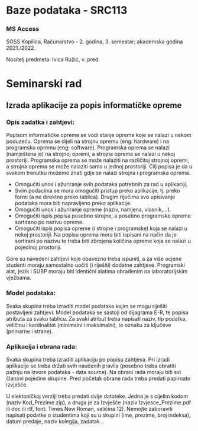 # Baze podataka - SRC113

### MS Access

SOSS Kopilica, Računarstvo - 2. godina, 3. semestar; akademska godina 2021./2022.

Nositelj predmeta: Ivica Ružić, v. pred.  

# Seminarski rad
## Izrada aplikacije za popis informatičke opreme

### Opis zadatka i zahtjevi:

Popisom informatičke opreme se vodi stanje opreme koje se nalazi u nekom poduzeću. Oprema se dijeli na strojnu opremu (eng: hardware) i na programsku opremu (eng: software). Programska oprema se nalazi (namještena je) na strojnoj opremi, a strojna oprema se nalazi u nekoj prostoriji. Programska oprema se može nalaziti na različitoj strojnoj opremi, a strojna oprema se može nalaziti samo u jednoj prostoriji. Cilj popisa je da u svakom trenutku možemo znati gdje se nalazi strojna i programska oprema. 

-	Omogućiti unos i ažuriranje svih podataka potrebnih za rad u aplikaciji.
-	Svim podacima se mora omogućiti pristup preko aplikacije, tj. preko formi (a ne direktno preko tablica). Drugim riječima svo upisivanje podataka mora biti napravljeno preko aplikacije.
-	Omogućiti unos i ažuriranje opreme (naziv, namjena, vlasnik,...).
-	Omogućiti ispis popisa posebno strojne, a posebno programske opreme sortirano po nazivu opreme.
-	Omogućiti ispis popisa opreme (i strojne i programske) koja se nalazi u nekoj prostoriji. Na popisu oprema mora biti ispisani na način da je sortirani po nazivu te treba biti zbrojena količina opreme koja se nalazi u pojedinoj prostoriji.

Gore su navedeni zahtjevi koje obavezno treba ispuniti, a za više ocjene studenti moraju samostalno uočiti (i riješiti) dodatne zahtjeve. Programski alat, jezik i SUBP moraju biti identični alatima obrađenim na laboratorijskim vježbama.

### Model podataka:

Svaka skupina treba izraditi model podataka kojim se mogu riješiti postavljeni zahtjevi. Model podataka se sastoji od dijagrama E-R, te popisa atributa za svaku tablicu. Za svaki atribut treba napisati naziv, tip podatka, veličinu i kardinalitet (minimalni i maksimalni), te oznaku za ključeve (primarne i strane).

### Aplikacija i obrana rada:

Svaka skupina treba izraditi aplikaciju po popisu zahtjeva. Pri izradi aplikacije se treba držati svih naučenih pravila (posebno treba obratiti pažnju na izvore podataka - data source). Na obrani rada moraju biti svi članovi pojedine skupine. Pred početak obrane rada treba predati papirnato izvješće.

U elektoničkoj verziji treba predati dvije datoteke. Jedna je s cijelim kodom (naziv Kod_Prezime.zip), a druga je za Izvješće (naziv Izvjesce_Prezime.pdf ili doc ili rtf, font: Times New Roman, veličina 12). Nemojte zaboraviti napisati podatke o studentima koji su u skupini (ime, prezime, broj indeksa), datum predaje, naziv kolegija, zadatak…
